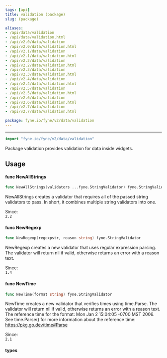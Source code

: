 ```yaml
---
tags: [api]
title: validation (package)
slug: (package)

aliases:
- /api/data/validation
- /api/data/validation.html
- /api/v2.0/data/validation
- /api/v2.0/data/validation.html
- /api/v2.1/data/validation
- /api/v2.1/data/validation.html
- /api/v2.2/data/validation
- /api/v2.2/data/validation.html
- /api/v2.3/data/validation
- /api/v2.3/data/validation.html
- /api/v2.4/data/validation
- /api/v2.4/data/validation.html
- /api/v2.5/data/validation
- /api/v2.5/data/validation.html
- /api/v2.6/data/validation
- /api/v2.6/data/validation.html
- /api/v2.7/data/validation
- /api/v2.7/data/validation.html

package: fyne.io/fyne/v2/data/validation
---
```



---
```go
import "fyne.io/fyne/v2/data/validation"
```

Package validation provides validation for data inside widgets.

## Usage

#### func  NewAllStrings

```go
func NewAllStrings(validators ...fyne.StringValidator) fyne.StringValidator
```
NewAllStrings creates a validator that requires all of the passed string validators to pass. In short, it combines multiple string validators into one.


<div class="since">Since: <code>
2.2</code></div>

#### func  NewRegexp

```go
func NewRegexp(regexpstr, reason string) fyne.StringValidator
```
NewRegexp creates a new validator that uses regular expression parsing. The validator will return nil if valid, otherwise returns an error with a reason text.


<div class="since">Since: <code>
1.4</code></div>

#### func  NewTime

```go
func NewTime(format string) fyne.StringValidator
```
NewTime creates a new validator that verifies times using time.Parse. The validator will return nil if valid, otherwise returns an error with a reason text. The reference time for the format: Mon Jan 2 15:04:05 -0700 MST 2006. See time.Parse() for more information about the reference time: https://pkg.go.dev/time#Parse


<div class="since">Since: <code>
2.1</code></div>

#### types
